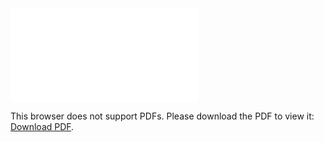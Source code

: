 <object data="christ-in-song/CIS1908pdfs/086.pdf" type="application/pdf" width="100%" height="1024px">
    <embed src="christ-in-song/CIS1908pdfs/086.pdf">
        <p>This browser does not support PDFs. Please download the PDF to view it: <a href="christ-in-song/CIS1908pdfs/086.pdf">Download PDF</a>.</p>
    </embed>
</object>
